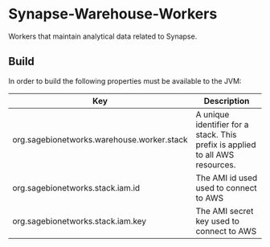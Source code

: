 # Synapse-Warehouse-Workers
Workers that maintain analytical data related to Synapse.

## Build
In order to build the following properties must be available to the JVM:

Key | Description
------------ | -------------
org.sagebionetworks.warehouse.worker.stack | A unique identifier for a stack. This prefix is applied to all AWS resources.
org.sagebionetworks.stack.iam.id | The AMI id used used to connect to AWS
org.sagebionetworks.stack.iam.key | The AMI secret key used to connect to AWS
